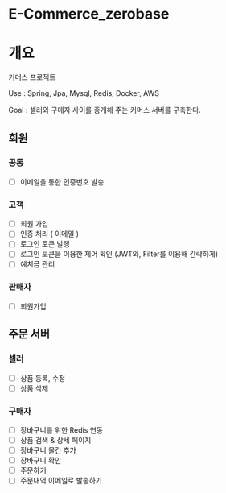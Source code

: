 # E-Commerce_zerobase

# 개요
커머스 프로젝트

Use : Spring, Jpa, Mysql, Redis, Docker, AWS

Goal : 셀러와 구매자 사이를 중개해 주는 커머스 서버를 구축한다.

## 회원
### 공통
- [ ] 이메일을 통한 인증번호 발송

### 고객
- [ ] 회원 가입
- [ ] 인증 처리 ( 이메일 )
- [ ] 로그인 토큰 발행
- [ ] 로그인 토큰을 이용한 제어 확인 (JWT와, Filter를 이용해 간략하게)
- [ ] 예치금 관리

### 판매자
- [ ] 회원가입


## 주문 서버

### 셀러
- [ ] 상품 등록, 수정
- [ ] 상품 삭제

### 구매자
- [ ] 장바구니를 위한 Redis 연동
- [ ] 상품 검색 & 상세 페이지
- [ ] 장바구니 물건 추가
- [ ] 장바구니 확인
- [ ] 주문하기
- [ ] 주문내역 이메일로 발송하기
